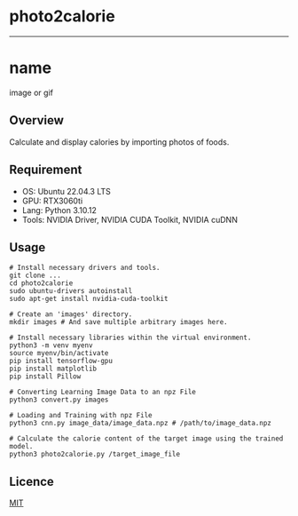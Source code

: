 # photo2calorie

---

# name

image or gif

## Overview

Calculate and display calories by importing photos of foods.

## Requirement

- OS: Ubuntu 22.04.3 LTS
- GPU: RTX3060ti
- Lang: Python 3.10.12
- Tools: NVIDIA Driver, NVIDIA CUDA Toolkit, NVIDIA cuDNN

## Usage

```
# Install necessary drivers and tools.
git clone ...
cd photo2calorie
sudo ubuntu-drivers autoinstall
sudo apt-get install nvidia-cuda-toolkit

# Create an 'images' directory.
mkdir images # And save multiple arbitrary images here.

# Install necessary libraries within the virtual environment.
python3 -m venv myenv
source myenv/bin/activate
pip install tensorflow-gpu
pip install matplotlib
pip install Pillow

# Converting Learning Image Data to an npz File
python3 convert.py images

# Loading and Training with npz File
python3 cnn.py image_data/image_data.npz # /path/to/image_data.npz

# Calculate the calorie content of the target image using the trained model.
python3 photo2calorie.py /target_image_file

```

## Licence

[MIT](https://github.com/masaki0to1/photo2calorie/blob/main/LICENSE.md)
